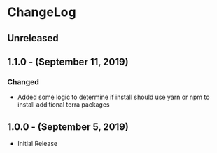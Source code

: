 ChangeLog
=========

Unreleased
----------

1.1.0 - (September 11, 2019)
------------------
### Changed
* Added some logic to determine if install should use yarn or npm to install additional terra packages

1.0.0 - (September 5, 2019)
------------------
* Initial Release
